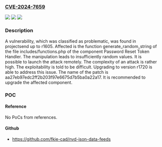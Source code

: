 ### [CVE-2024-7659](https://cve.mitre.org/cgi-bin/cvename.cgi?name=CVE-2024-7659)
![](https://img.shields.io/static/v1?label=Product&message=projectsend&color=blue)
![](https://img.shields.io/static/v1?label=Version&message=%3D%20r1605%20&color=brighgreen)
![](https://img.shields.io/static/v1?label=Vulnerability&message=CWE-330%20Insufficiently%20Random%20Values&color=brighgreen)

### Description

A vulnerability, which was classified as problematic, was found in projectsend up to r1605. Affected is the function generate_random_string of the file includes/functions.php of the component Password Reset Token Handler. The manipulation leads to insufficiently random values. It is possible to launch the attack remotely. The complexity of an attack is rather high. The exploitability is told to be difficult. Upgrading to version r1720 is able to address this issue. The name of the patch is aa27eb97edc2ff2b203f97e6675d7b5ba0a22a17. It is recommended to upgrade the affected component.

### POC

#### Reference
No PoCs from references.

#### Github
- https://github.com/fkie-cad/nvd-json-data-feeds

